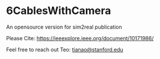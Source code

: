 # 6CablesWithCamera
An opensource version for sim2real publication

Please Cite: https://ieeexplore.ieee.org/document/10171986/

Feel free to reach out Teo: tianao@stanford.edu
